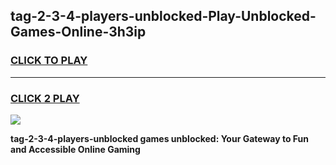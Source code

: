 
## tag-2-3-4-players-unblocked-Play-Unblocked-Games-Online-3h3ip
<h3>
<a href="https://premium76.site?title=tag-2-3-4-players-unblocked&ref=25A">CLICK TO PLAY</a></h3>
<hr>

<h3>
<a href="https://premium76.site?title=tag-2-3-4-players-unblocked&ref=25A">CLICK 2 PLAY</a>
  
</h3>

<a href="https://premium76.site?title=tag-2-3-4-players-unblocked&ref=25A"><img src="https://clearcache.store/games.png"></a>


**tag-2-3-4-players-unblocked games unblocked: Your Gateway to Fun and Accessible Online Gaming**
